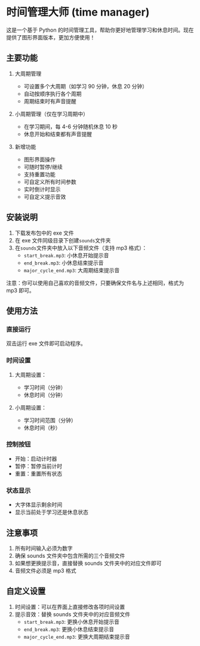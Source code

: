 # 时间管理大师 (time manager)

这是一个基于 Python 的时间管理工具，帮助你更好地管理学习和休息时间。现在提供了图形界面版本，更加方便使用！

## 主要功能

1. 大周期管理

   - 可设置多个大周期（如学习 90 分钟，休息 20 分钟）
   - 自动按顺序执行各个周期
   - 周期结束时有声音提醒

2. 小周期管理（仅在学习周期中）

   - 在学习期间，每 4-6 分钟随机休息 10 秒
   - 休息开始和结束都有声音提醒

3. 新增功能
   - 图形界面操作
   - 可随时暂停/继续
   - 支持重置功能
   - 可自定义所有时间参数
   - 实时倒计时显示
   - 可自定义提示音效

## 安装说明

1. 下载发布包中的 exe 文件
2. 在 exe 文件同级目录下创建`sounds`文件夹
3. 在`sounds`文件夹中放入以下音频文件（支持 mp3 格式）：
   - `start_break.mp3`: 小休息开始提示音
   - `end_break.mp3`: 小休息结束提示音
   - `major_cycle_end.mp3`: 大周期结束提示音

注意：你可以使用自己喜欢的音频文件，只要确保文件名与上述相同，格式为 mp3 即可。

## 使用方法

### 直接运行

双击运行 exe 文件即可启动程序。

### 时间设置

1. 大周期设置：

   - 学习时间（分钟）
   - 休息时间（分钟）

2. 小周期设置：
   - 学习时间范围（分钟）
   - 休息时间（秒）

### 控制按钮

- 开始：启动计时器
- 暂停：暂停当前计时
- 重置：重置所有状态

### 状态显示

- 大字体显示剩余时间
- 显示当前处于学习还是休息状态

## 注意事项

1. 所有时间输入必须为数字
2. 确保 sounds 文件夹中包含所需的三个音频文件
3. 如果想更换提示音，直接替换 sounds 文件夹中的对应文件即可
4. 音频文件必须是 mp3 格式

## 自定义设置

1. 时间设置：可以在界面上直接修改各项时间设置
2. 提示音效：替换 sounds 文件夹中的对应音频文件
   - `start_break.mp3`: 更换小休息开始提示音
   - `end_break.mp3`: 更换小休息结束提示音
   - `major_cycle_end.mp3`: 更换大周期结束提示音
